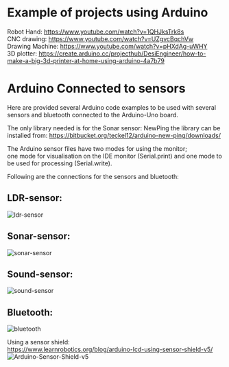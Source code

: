 # Example of projects using Arduino
Robot Hand: https://www.youtube.com/watch?v=1QHJksTrk8s  </br>
CNC drawing: https://www.youtube.com/watch?v=UZgvcBqchVw  </br>
Drawing Machine: https://www.youtube.com/watch?v=pHXdAg-uWHY </br>
3D plotter: https://create.arduino.cc/projecthub/DesiEngineer/how-to-make-a-big-3d-printer-at-home-using-arduino-4a7b79


# Arduino Connected to sensors

Here are provided several Arduino code examples to be used with several sensors and bluetooth connected to the Arduino-Uno board.

The only library needed is for the Sonar sensor: NewPing 
the library can be installed from:
https://bitbucket.org/teckel12/arduino-new-ping/downloads/

The Arduino sensor files have two modes for using the monitor; </br>
one mode for visualisation on the IDE monitor (Serial.print)
and one mode to be used for processing (Serial.write).

Following are the connections for the sensors and bluetooth:

## LDR-sensor:
![ldr-sensor](https://user-images.githubusercontent.com/12084024/33549030-e306300a-d8f1-11e7-87c5-09155e4ce9fa.jpg)

## Sonar-sensor:
![sonar-sensor](https://user-images.githubusercontent.com/12084024/33549029-e2cb67e0-d8f1-11e7-9479-3f3535f9558f.jpg)

## Sound-sensor:
![sound-sensor](https://user-images.githubusercontent.com/12084024/33549028-e2a103f6-d8f1-11e7-8d4a-fd089b476833.jpg)

## Bluetooth:
![bluetooth](https://user-images.githubusercontent.com/12084024/33548741-e0abdda6-d8f0-11e7-84ef-ec52d4d1569d.jpg)


Using a sensor shield: </br>
https://www.learnrobotics.org/blog/arduino-lcd-using-sensor-shield-v5/
![Arduino-Sensor-Shield-v5](https://user-images.githubusercontent.com/12084024/100626559-a3875680-332e-11eb-8334-fd65a98c8520.jpg)
